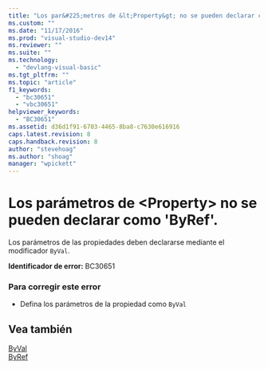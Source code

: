 ```yaml
---
title: "Los par&#225;metros de &lt;Property&gt; no se pueden declarar como &#39;ByRef&#39;. | Microsoft Docs"
ms.custom: ""
ms.date: "11/17/2016"
ms.prod: "visual-studio-dev14"
ms.reviewer: ""
ms.suite: ""
ms.technology: 
  - "devlang-visual-basic"
ms.tgt_pltfrm: ""
ms.topic: "article"
f1_keywords: 
  - "bc30651"
  - "vbc30651"
helpviewer_keywords: 
  - "BC30651"
ms.assetid: d36d1f91-6703-4465-8ba8-c7630e616916
caps.latest.revision: 8
caps.handback.revision: 8
author: "stevehoag"
ms.author: "shoag"
manager: "wpickett"
---
```

# Los par&#225;metros de &lt;Property&gt; no se pueden declarar como &#39;ByRef&#39;.
Los parámetros de las propiedades deben declararse mediante el modificador `ByVal`.  
  
 **Identificador de error:** BC30651  
  
### Para corregir este error  
  
-   Defina los parámetros de la propiedad como `ByVal`  
  
## Vea también  
 [ByVal](/dotnet/visual-basic/language-reference/modifiers/byval)   
 [ByRef](/dotnet/visual-basic/language-reference/modifiers/byref)